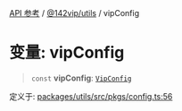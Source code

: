 [API 参考](../../../index.md) / [@142vip/utils](../index.md) / vipConfig

# 变量: vipConfig

> `const` **vipConfig**: [`VipConfig`](../classes/VipConfig.md)

定义于: [packages/utils/src/pkgs/config.ts:56](https://github.com/142vip/core-x/blob/d978b443ed1221c42602080459c0a22aae31b2d5/packages/utils/src/pkgs/config.ts#L56)
